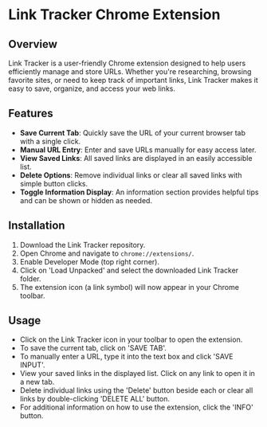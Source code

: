 # Link Tracker Chrome Extension

## Overview
Link Tracker is a user-friendly Chrome extension designed to help users efficiently manage and store URLs. Whether you're researching, browsing favorite sites, or need to keep track of important links, Link Tracker makes it easy to save, organize, and access your web links.

## Features
- **Save Current Tab**: Quickly save the URL of your current browser tab with a single click.
- **Manual URL Entry**: Enter and save URLs manually for easy access later.
- **View Saved Links**: All saved links are displayed in an easily accessible list.
- **Delete Options**: Remove individual links or clear all saved links with simple button clicks.
- **Toggle Information Display**: An information section provides helpful tips and can be shown or hidden as needed.

## Installation
1. Download the Link Tracker repository.
2. Open Chrome and navigate to `chrome://extensions/`.
3. Enable Developer Mode (top right corner).
4. Click on 'Load Unpacked' and select the downloaded Link Tracker folder.
5. The extension icon (a link symbol) will now appear in your Chrome toolbar.

## Usage
- Click on the Link Tracker icon in your toolbar to open the extension.
- To save the current tab, click on 'SAVE TAB'.
- To manually enter a URL, type it into the text box and click 'SAVE INPUT'.
- View your saved links in the displayed list. Click on any link to open it in a new tab.
- Delete individual links using the 'Delete' button beside each or clear all links by double-clicking 'DELETE ALL' button.
- For additional information on how to use the extension, click the 'INFO' button.
